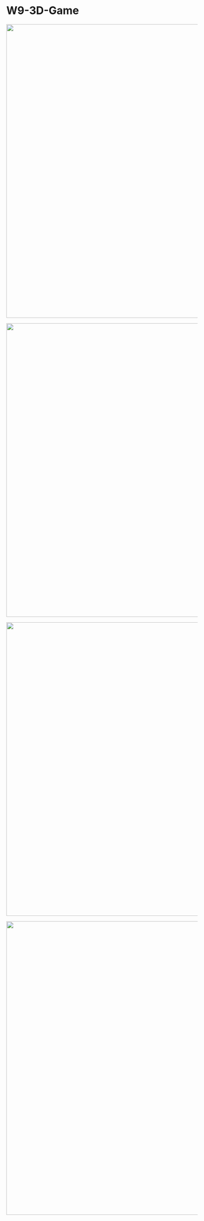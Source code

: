 # W9-3D-Game
<p align="center">
  <img width="1089" height="772" src="https://i.imgur.com/xrzEPzt.jpeg">
</p>

<p align="center">
  <img width="1089" height="772" src="https://i.imgur.com/W7J8UDS.jpeg">
</p>

<p align="center">
  <img width="1089" height="772" src="https://i.imgur.com/QswkAxg.jpeg">
</p>

<p align="center">
  <img width="1089" height="772" src="https://i.imgur.com/MZTB1Et.jpeg">
</p>
